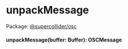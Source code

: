 # unpackMessage
Package: <a href="#/packages/osc/api">@supercollider/osc</a>

<div class="entity-box"><h4 id="unpackMessage"><span class="token function">unpackMessage</span>(<span class="nowrap">buffer: <span class="type reference">Buffer</span></span>): <span class="type reference">OSCMessage</span></h4></div>

